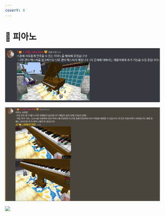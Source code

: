 ```yaml
---
coverY: 0
---
```


# 🎹 피아노

![](<../../../../../.gitbook/assets/image (1) (2).png>)

![](<../../../../../.gitbook/assets/image (5) (1).png>)

![](../../../../../.gitbook/assets/2022-07-29\_22.41.58.png)

##
